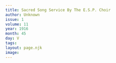 ```yaml
---
title: Sacred Song Service By The E.S.P. Choir
author: Unknown
issue: 1
volume: 11
year: 1916
month: 45
day: V
tags:
layout: page.njk
image:
---
```



